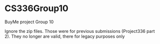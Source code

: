 # CS336Group10
BuyMe project Group 10

Ignore the zip files. Those were for previous submissions (Project336 part 2).
They no longer are valid, there for legacy purposes only
